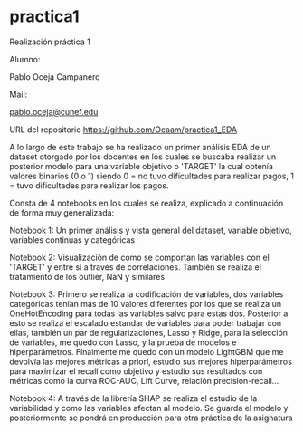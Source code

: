 # practica1
Realización práctica 1

Alumno:

Pablo Oceja Campanero 

Mail:

pablo.oceja@cunef.edu

URL del repositorio
https://github.com/Ocaam/practica1_EDA

A lo largo de este trabajo se ha realizado un primer análisis EDA de un dataset otorgado por los docentes en los cuales se buscaba realizar un posterior modelo para una variable objetivo o 'TARGET' la cual obtenía valores binarios (0 o 1) siendo 0 = no tuvo dificultades para realizar pagos, 1 = tuvo dificultades para realizar los pagos.

Consta de 4 notebooks en los cuales se realiza, explicado a continuación de forma muy generalizada:

Notebook 1: Un primer análisis y vista general del dataset, variable objetivo, variables continuas y categóricas

Notebook 2: Visualización de como se comportan las variables con el 'TARGET' y entre sí a través de correlaciones. También se realiza el tratamiento de los outlier, NaN y similares

Notebook 3: Primero se realiza la codificación de variables, dos variables categóricas tenían más de 10 valores diferentes por los que se realiza un OneHotEncoding para todas las variables salvo para estas dos. Posterior a esto se realiza el escalado estandar de variables para poder trabajar con ellas, también un par de regularizaciones, Lasso y Ridge, para la selección de variables, me quedo con Lasso, y la prueba de modelos e hiperparámetros. Finalmente me quedo con un modelo LightGBM que me devolvía las mejores métricas a priorí, estudio sus mejores hiperparámetros para maximizar el recall como objetivo y estudio sus resultados con métricas como la curva ROC-AUC, Lift Curve, relación precision-recall... 

Notebook 4: A través de la librería SHAP se realiza el estudio de la variabilidad y como las variables afectan al modelo. Se guarda el modelo y posteriormente se pondrá en producción para otra práctica de la asignatura